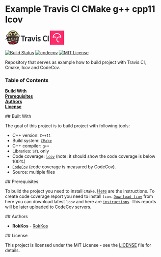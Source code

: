 # Example Travis CI CMake g++ cpp11 lcov
[![Travis CI logo][travis-image]][travis-link]
[![Codecov logo][codecov-image]][codecov-link]

[![Build Status][travis-badge]][travis-link]
[![codecov][codecov-badge]][codecov-link]
[![MIT License][license-badge]](LICENSE.md)

Repository that serves as example how to build project with Travis CI, Cmake, lcov and CodeCov.


### Table of Contents

**[Build With](#build)**  
**[Prerequisites](#prereq)**    
**[Authors](#authors)**  
**[License](#license)**

##<a name="build"> Built With

The goal of this project is to build project with following tools:
 * C++ version: `C++11`
 * Build system: [`CMake`](https://cmake.org/)
 * C++ compiler: `g++`
 * Libraries: `STL` only
 * Code coverage: [`lcov`](http://ltp.sourceforge.net/coverage/lcov.php) (note: it should show the code coverage is below 100%)
 * [`CodeCov`](https://codecov.io/) (code coverage is measured by CodeCov).
 * Source: multiple files


##<a name="prereq"></a> Prerequisites

To build the project you need to install `CMake`. [Here](https://cmake.org/install/) are the instructions. To create code coverage report you need to install `lcov`. [`Download lcov`](http://ltp.sourceforge.net/coverage/lcov.php) from here you can download latest `lcov` and here are [`instructions`](http://ltp.sourceforge.net/coverage/lcov/readme.php). This reports will be later uploaded to CodeCov servers.

##<a name="authors"></a> Authors

* **RokKos** - [RokKos](https://github.com/RokKos)

##<a name="license"></a> License

This project is licensed under the MIT License - see the [LICENSE](https://github.com/RokKos/classes-c-/blob/master/LICENSE) file for details.


[travis-badge]:    https://travis-ci.org/RokKos/classes-c-.svg?branch=master
[travis-link]:     https://travis-ci.org/RokKos/classes-c-
[travis-image]:    https://github.com/RokKos/classes-c-/blob/master/img/TravisCI.png
[license-badge]:   https://img.shields.io/badge/license-MIT-007EC7.svg
[coveralls-badge]: https://coveralls.io/repos/github/RokKos/classes-c-/badge.svg?branch=master
[coveralls-link]:  https://coveralls.io/github/RokKos/classes-c-?branch=master
[codecov-badge]:   https://codecov.io/gh/RokKos/classes-c-/branch/master/graph/badge.svg
[codecov-link]:    https://codecov.io/gh/RokKos/classes-c-
[codecov-image]:   https://github.com/RokKos/classes-c-/blob/master/img/Codecov.png
